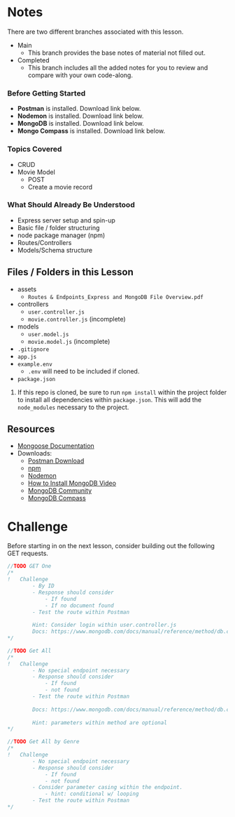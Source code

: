 # Notes
There are two different branches associated with this lesson.
- Main
  - This branch provides the base notes of material not filled out.
- Completed
  - This branch includes all the added notes for you to review and compare with your own code-along.

### Before Getting Started
- **Postman** is installed. Download link below.
- **Nodemon** is installed. Download link below.
- **MongoDB** is installed. Download link below.
- **Mongo Compass** is installed. Download link below.

### Topics Covered
- CRUD
- Movie Model
  - POST
  - Create a movie record

### What Should Already Be Understood
- Express server setup and spin-up
- Basic file / folder structuring
- node package manager (npm)
- Routes/Controllers
- Models/Schema structure

## Files / Folders in this Lesson
- assets
  - `Routes & Endpoints_Express and MongoDB File Overview.pdf`
- controllers
  - `user.controller.js`
  - `movie.controller.js` (incomplete)
- models
  - `user.model.js`
  - `movie.model.js` (incomplete)
- `.gitignore`
- `app.js`
- `example.env`
  - `.env` will need to be included if cloned.
- `package.json`

1. If this repo is cloned, be sure to run `npm install` within the project folder to install all dependencies within `package.json`. This will add the `node_modules` necessary to the project.

## Resources
- [Mongoose Documentation](https://mongoosejs.com/docs/api/document.html#Document.prototype.save)
- Downloads:
  - [Postman Download](https://www.postman.com/downloads/)
  - [npm](https://www.npmjs.com/)
  - [Nodemon](https://nodemon.io/)
  - [How to Install MongoDB Video](https://www.loom.com/share/23f358e7221048748b433e4f5fd8c83a?sid=209f37ae-1e2f-47a4-a726-06829a1a73da)
  - [MongoDB Community](https://www.mongodb.com/try/download/community)
  - [MongoDB Compass](https://www.mongodb.com/try/download/compass)

# Challenge
Before starting in on the next lesson, consider building out the following GET requests.

```js
//TODO GET One
/* 
!   Challenge
        - By ID
        - Response should consider
            - If found
            - If no document found
        - Test the route within Postman
        
        Hint: Consider login within user.controller.js
        Docs: https://www.mongodb.com/docs/manual/reference/method/db.collection.findOne/
*/

//TODO Get All
/* 
!   Challenge
        - No special endpoint necessary
        - Response should consider
            - If found
            - not found
        - Test the route within Postman
        
        Docs: https://www.mongodb.com/docs/manual/reference/method/db.collection.find/
        
        Hint: parameters within method are optional
*/

//TODO Get All by Genre
/* 
!   Challenge
        - No special endpoint necessary
        - Response should consider
            - If found
            - not found
        - Consider parameter casing within the endpoint.
            - hint: conditional w/ looping
        - Test the route within Postman
*/
```